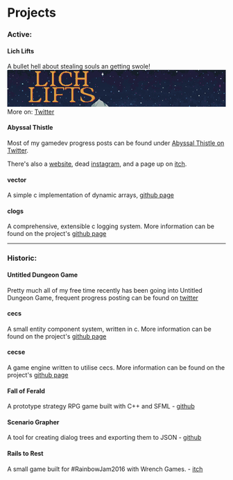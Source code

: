 # Projects

### Active:

#### Lich Lifts
A bullet hell about stealing souls an getting swole!
![Lich Lifts Title](/assets/lich_lifts_title_slice.png "Lich Lifts")
More on: [Twitter](https://twitter.com/AbyssalThistle)

#### Abyssal Thistle
Most of my gamedev progress posts can be found under
[Abyssal Thistle on Twitter](https://twitter.com/AbyssalThistle).

There's also a [website](https://AbyssalThistle.com),
dead [instagram](https://instagram.com/AbssalThistle), and a page up on
[itch](https://abyssalthistle.itch.io).

#### vector
A simple c implementation of dynamic arrays,
[github page](https://github.com/MatthewOwens/vector)

#### clogs
A comprehensive, extensible c logging system. More information can be found
on the project's [github page](https://github.com/MatthewOwens/clogs)


---


### Historic:
#### Untitled Dungeon Game
Pretty much all of my free time recently has been going into Untitled Dungeon
Game, frequent progress posting can be found on
[twitter](https://twitter.com/AbyssalThistle)

#### cecs
A small entity component system, written in c. More information can be found
on the project's [github page](https://github.com/MatthewOwens/cecs)

#### cecse
A game engine written to utilise cecs. More information can be found
on the project's [github page](https://github.com/MatthewOwens/cecs)

#### Fall of Ferald
A prototype strategy RPG game built with C++ and SFML -
[github](https://github.com/MatthewOwens/Fall_Of_Ferald)

#### Scenario Grapher
A tool for creating dialog trees and exporting them to JSON - 
[github](https://github.com/MatthewOwens/ScenarioGrapher)

#### Rails to Rest
A small game built for #RainbowJam2016 with Wrench Games. -
[itch](https://wrenchgames.itch.io/rails-to-rest)
